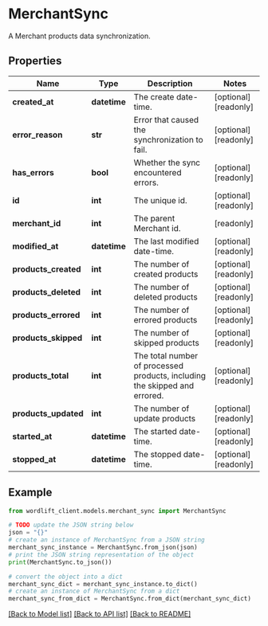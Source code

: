 # MerchantSync

A Merchant products data synchronization.

## Properties

Name | Type | Description | Notes
------------ | ------------- | ------------- | -------------
**created_at** | **datetime** | The create date-time. | [optional] [readonly] 
**error_reason** | **str** | Error that caused the synchronization to fail. | [optional] [readonly] 
**has_errors** | **bool** | Whether the sync encountered errors. | [optional] [readonly] 
**id** | **int** | The unique id. | [optional] [readonly] 
**merchant_id** | **int** | The parent Merchant id. | [readonly] 
**modified_at** | **datetime** | The last modified date-time. | [optional] [readonly] 
**products_created** | **int** | The number of created products | [optional] [readonly] 
**products_deleted** | **int** | The number of deleted products | [optional] [readonly] 
**products_errored** | **int** | The number of errored products | [optional] [readonly] 
**products_skipped** | **int** | The number of skipped products | [optional] [readonly] 
**products_total** | **int** | The total number of processed products, including the skipped and errored. | [optional] [readonly] 
**products_updated** | **int** | The number of update products | [optional] [readonly] 
**started_at** | **datetime** | The started date-time. | [optional] [readonly] 
**stopped_at** | **datetime** | The stopped date-time. | [optional] [readonly] 

## Example

```python
from wordlift_client.models.merchant_sync import MerchantSync

# TODO update the JSON string below
json = "{}"
# create an instance of MerchantSync from a JSON string
merchant_sync_instance = MerchantSync.from_json(json)
# print the JSON string representation of the object
print(MerchantSync.to_json())

# convert the object into a dict
merchant_sync_dict = merchant_sync_instance.to_dict()
# create an instance of MerchantSync from a dict
merchant_sync_from_dict = MerchantSync.from_dict(merchant_sync_dict)
```
[[Back to Model list]](../README.md#documentation-for-models) [[Back to API list]](../README.md#documentation-for-api-endpoints) [[Back to README]](../README.md)


